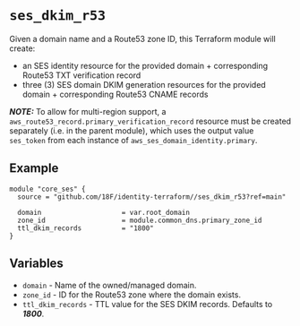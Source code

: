 # `ses_dkim_r53`

Given a domain name and a Route53 zone ID, this Terraform module will create:

- an SES identity resource for the provided domain + corresponding Route53 TXT verification record
- three (3) SES domain DKIM generation resources for the provided domain + corresponding Route53 CNAME records

***NOTE:*** To allow for multi-region support, a `aws_route53_record.primary_verification_record` resource must be created separately (i.e. in the parent module), which uses the output value `ses_token` from each instance of `aws_ses_domain_identity.primary`.

## Example

```hcl
module "core_ses" {
  source = "github.com/18F/identity-terraform//ses_dkim_r53?ref=main"

  domain                    = var.root_domain
  zone_id                   = module.common_dns.primary_zone_id
  ttl_dkim_records          = "1800"
}
```

## Variables

- `domain` - Name of the owned/managed domain.
- `zone_id` - ID for the Route53 zone where the domain exists.
- `ttl_dkim_records` - TTL value for the SES DKIM records. Defaults to ***1800***.